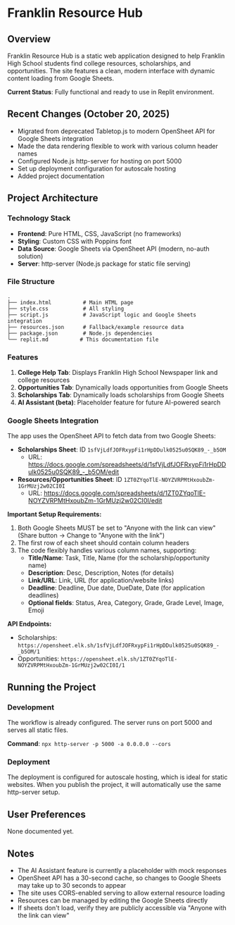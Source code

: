 # Franklin Resource Hub

## Overview
Franklin Resource Hub is a static web application designed to help Franklin High School students find college resources, scholarships, and opportunities. The site features a clean, modern interface with dynamic content loading from Google Sheets.

**Current Status**: Fully functional and ready to use in Replit environment.

## Recent Changes (October 20, 2025)
- Migrated from deprecated Tabletop.js to modern OpenSheet API for Google Sheets integration
- Made the data rendering flexible to work with various column header names
- Configured Node.js http-server for hosting on port 5000
- Set up deployment configuration for autoscale hosting
- Added project documentation

## Project Architecture

### Technology Stack
- **Frontend**: Pure HTML, CSS, JavaScript (no frameworks)
- **Styling**: Custom CSS with Poppins font
- **Data Source**: Google Sheets via OpenSheet API (modern, no-auth solution)
- **Server**: http-server (Node.js package for static file serving)

### File Structure
```
.
├── index.html          # Main HTML page
├── style.css           # All styling
├── script.js           # JavaScript logic and Google Sheets integration
├── resources.json      # Fallback/example resource data
├── package.json        # Node.js dependencies
└── replit.md          # This documentation file
```

### Features
1. **College Help Tab**: Displays Franklin High School Newspaper link and college resources
2. **Opportunities Tab**: Dynamically loads opportunities from Google Sheets
3. **Scholarships Tab**: Dynamically loads scholarships from Google Sheets
4. **AI Assistant (beta)**: Placeholder feature for future AI-powered search

### Google Sheets Integration
The app uses the OpenSheet API to fetch data from two Google Sheets:
- **Scholarships Sheet**: ID `1sfVjLdfJOFRxypFi1rHpDDulk0525u0SQK89_-_b5OM`
  - URL: https://docs.google.com/spreadsheets/d/1sfVjLdfJOFRxypFi1rHpDDulk0525u0SQK89_-_b5OM/edit
- **Resources/Opportunities Sheet**: ID `1ZT0ZYqoTlE-NOYZVRPMtHxoubZm-1GrMUzj2w02CI0I`
  - URL: https://docs.google.com/spreadsheets/d/1ZT0ZYqoTlE-NOYZVRPMtHxoubZm-1GrMUzj2w02CI0I/edit

**Important Setup Requirements:**
1. Both Google Sheets MUST be set to "Anyone with the link can view" (Share button → Change to "Anyone with the link")
2. The first row of each sheet should contain column headers
3. The code flexibly handles various column names, supporting:
   - **Title/Name**: Task, Title, Name (for the scholarship/opportunity name)
   - **Description**: Desc, Description, Notes (for details)
   - **Link/URL**: Link, URL (for application/website links)
   - **Deadline**: Deadline, Due date, DueDate, Date (for application deadlines)
   - **Optional fields**: Status, Area, Category, Grade, Grade Level, Image, Emoji

**API Endpoints:**
- Scholarships: `https://opensheet.elk.sh/1sfVjLdfJOFRxypFi1rHpDDulk0525u0SQK89_-_b5OM/1`
- Opportunities: `https://opensheet.elk.sh/1ZT0ZYqoTlE-NOYZVRPMtHxoubZm-1GrMUzj2w02CI0I/1`

## Running the Project

### Development
The workflow is already configured. The server runs on port 5000 and serves all static files.

**Command**: `npx http-server -p 5000 -a 0.0.0.0 --cors`

### Deployment
The deployment is configured for autoscale hosting, which is ideal for static websites. When you publish the project, it will automatically use the same http-server setup.

## User Preferences
None documented yet.

## Notes
- The AI Assistant feature is currently a placeholder with mock responses
- OpenSheet API has a 30-second cache, so changes to Google Sheets may take up to 30 seconds to appear
- The site uses CORS-enabled serving to allow external resource loading
- Resources can be managed by editing the Google Sheets directly
- If sheets don't load, verify they are publicly accessible via "Anyone with the link can view"
